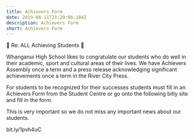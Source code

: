 ```yaml
---
title: Achievers Form
date: 2019-08-11T21:29:00.184Z
description: Achievers Form
short: Achievers Form
---
```

🎯 Re: ALL Achieving Students 🎯

Whanganui High School likes to congratulate our students who do well in their academic, sport and cultural areas of their lives. We have Achievers Assembly once a term and a press release acknowledging significant achievements once a term in the River City Press.

For students to be recognized for their successes students must fill in an Achievers Form from the Student Centre or go onto the following bitly site and fill in the form.

This is very important so we do not miss any important news about our students.

bit.ly/1pvh4uC
